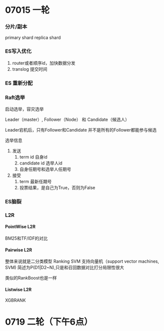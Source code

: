 # 07015 一轮
### 分片/副本
primary shard
replica shard

### ES写入优化
1. router或者顺序id，加快数据分发
1. translog 提交时间

### ES 重新分配

### Raft选举
启动选举，容灾选举

Leader（master）, Follower（Node） 和 Candidate（候选人）

Leader宕机后，只有Follower和Candidate 并不是所有的Follower都能参与候选

选举信息
1. 发送 
    1. term id 自身id
    2. candidate id 选举人id
    3. 自身任期号和选举人任期号
1. 接受
    1. term 最新任期号
    2. 投票结果，是自己为True，否则为False

### ES脑裂


### L2R
#### PointWise L2R
BM25和TF/IDF的对比

#### Pairwise L2R
整体来说就是二分类模型
Ranking SVM 支持向量机（support vector machines, SVM)
简述为P(D1|D2~N),只是和召回数据对比打分局限性很大

类似的RankBoost也是一样
#### Listwise L2R
XGBRANK



# 0719 二轮（下午6点）



